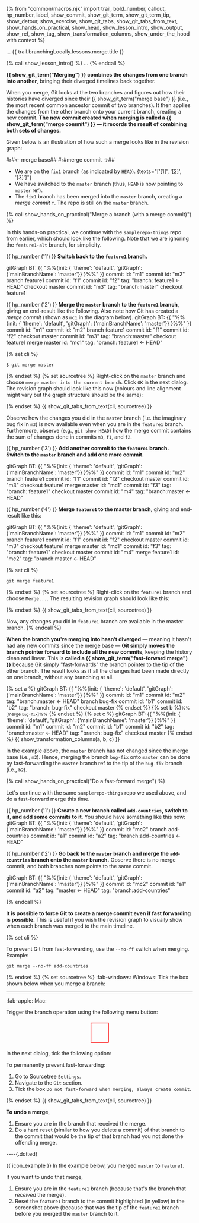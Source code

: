 {% from "common/macros.njk" import trail, bold_number, callout, hp_number, label, show_commit, show_git_term, show_git_term_tip, show_detour, show_exercise, show_git_tabs, show_git_tabs_from_text, show_hands_on_practical, show_head, show_lesson_intro, show_output, show_ref, show_tag, show_transformation_columns, show_under_the_hood with context %}

<span id="prereqs"></span>
<span id="outcomes">...</span>
<span id="title">{{ trail.branchingLocally.lessons.merge.title }}</span>

<div id="body">
{% call show_lesson_intro() %}
...
{% endcall %}

**{{ show_git_term("Merging") }} combines the changes from one branch into another**, bringing their diverged timelines back together.

When you merge, Git looks at the two branches and figures out how their histories have diverged since their {{ show_git_term("merge base") }} (i.e., the most recent common ancestor commit of two branches). It then applies the changes from the other branch onto your current branch, creating a new commit. **The new commit created when merging is called a {{ show_git_term("merge commit") }} — it records the result of combining both sets of changes.**

Given below is an illustration of how such a merge looks like in the revision graph:

<annotate src="{{ baseUrl }}/gitAndGithub/merge/images/mergeWithCommit.png" width="600">
<a-point x="2%" y="10%" label="[1]" opacity="0"/>
<a-point x="40%" y="10%" label="[2]" opacity="0"/>
<a-point x="95%" y="47%" label="[3]" opacity="0"/>
<a-point x="85%" y="70%" opacity="0"><md>#r#← merge base##</md></a-point>
<a-point x="56%" y="10%" opacity="0"><md>#r#merge commit →##</md></a-point>
</annotate>
<p/>

* We are on the `fix1` branch (as indicated by `HEAD`). {texts="['[1]', '[2]', '[3]']"}
* We have switched to the `master` branch (thus, `HEAD` is now pointing to `master` ref).
* The `fix1` branch has been merged into the `master` branch, creating a _merge commit_ `f`. The repo is still on the `master` branch.

<!-- ================== start: HANDS-ON =========================== -->
{% call show_hands_on_practical("Merge a branch (with a merge commit)")  %}

In this hands-on practical, we continue with the `samplerepo-things` repo from earlier, which should look like the following. Note that we are ignoring the `feature1-alt` branch, for simplicity.

<include src="../branch/text.md#samplerepo-things-before-merging" />

{{ hp_number ('1') }} **Switch back to the `feature1` branch.**

<mermaid>
gitGraph BT:
    {{ "%%{init: { 'theme': 'default', 'gitGraph': {'mainBranchName': 'master'}} }%%" }}
    commit id: "m1"
    commit id: "m2"
    branch feature1
    commit id: "f1"
    commit id: "f2" tag: "branch: feature1 ← HEAD"
    checkout master
    commit id: "m3" tag: "branch:master"
    checkout feature1
</mermaid>

{{ hp_number ('2') }} **Merge the `master` branch to the `feature1` branch**, giving an end-result like the following. Also note how Git has created a _merge commit_ (shown as `mc1` in the diagram below).
<mermaid>
gitGraph BT:
    {{ "%%{init: { 'theme': 'default', 'gitGraph': {'mainBranchName': 'master'}} }%%" }}
    commit id: "m1"
    commit id: "m2"
    branch feature1
    commit id: "f1"
    commit id: "f2"
    checkout master
    commit id: "m3" tag: "branch:master"
    checkout feature1
    merge master id: "mc1"  tag: "branch: feature1 ← HEAD"
</mermaid>

{% set cli %} <!-- ------ start: Git Tabs --------------->

```bash{.no-line-numbers}
$ git merge master
```
{% endset %}
{% set sourcetree %}
Right-click on the `master` branch and choose `merge master into the current branch`. Click `OK` in the next dialog.<br>
The revision graph should look like this now (colours and line alignment might vary but the graph structure should be the same):<br>
<pic eager src="{{baseUrl}}/gitAndGithub/merge/images/sourcetree_5.png" height="120" />
<p/>
{% endset %}
{{ show_git_tabs_from_text(cli, sourcetree) }}

<!-- ------ end: Git Tabs -------------------------------->

Observe how the changes you did in the `master` branch (i.e. the imaginary bug fix in `m3`) is now available even when you are in the `feature1` branch.<br>
Furthermore, observe (e.g., `git show HEAD`) how the merge commit contains the sum of changes done in  commits `m3`, `f1`, and `f2`.

{{ hp_number ('3') }} **Add another commit to the `feature1` branch.**<br>
**Switch to the `master` branch and add one more commit.**

<mermaid>
gitGraph BT:
    {{ "%%{init: { 'theme': 'default', 'gitGraph': {'mainBranchName': 'master'}} }%%" }}
    commit id: "m1"
    commit id: "m2"
    branch feature1
    commit id: "f1"
    commit id: "f2"
    checkout master
    commit id: "m3"
    checkout feature1
    merge master id: "mc1"
    commit id: "f3"  tag: "branch: feature1"
    checkout master
    commit id: "m4" tag: "branch:master ← HEAD"
</mermaid>

{{ hp_number ('4') }} **Merge `feature1` to the master branch**, giving and end-result like this:

<mermaid>
gitGraph BT:
    {{ "%%{init: { 'theme': 'default', 'gitGraph': {'mainBranchName': 'master'}} }%%" }}
    commit id: "m1"
    commit id: "m2"
    branch feature1
    commit id: "f1"
    commit id: "f2"
    checkout master
    commit id: "m3"
    checkout feature1
    merge master id: "mc1"
    commit id: "f3"  tag: "branch: feature1"
    checkout master
    commit id: "m4"
    merge feature1 id: "mc2" tag: "branch:master ← HEAD"
</mermaid>

{% set cli %} <!-- ------ start: Git Tabs --------------->
```bash{.no-line-numbers}
git merge feature1
```
{% endset %}
{% set sourcetree %}
Right-click on the `feature1` branch and choose `Merge...`. The resulting revision graph should look like this:

<pic eager src="{{baseUrl}}/gitAndGithub/merge/images/sourcetree_6.png" height="150" />
<p/>
{% endset %}
{{ show_git_tabs_from_text(cli, sourcetree) }}
<!-- ------ end: Git Tabs -------------------------------->

Now, any changes you did in `feature1` branch are available in the master branch.
{% endcall %}<!-- ===== end: HANDS-ON ============================ -->

**When the branch you're merging into hasn't diverged** — meaning it hasn't had any new commits since the merge base —  **Git simply moves the branch pointer forward to include all the new commits**, keeping the history clean and linear. This is **called a {{ show_git_term("fast-forward merge") }}** because Git simply "fast-forwards" the branch pointer to the tip of the other branch. The result looks as if all the changes had been made directly on one branch, without any branching at all.

{% set a %}
<mermaid>
gitGraph BT:
    {{ "%%{init: { 'theme': 'default', 'gitGraph': {'mainBranchName': 'master'}} }%%" }}
    commit id: "m1"
    commit id: "m2" tag: "branch:master ← HEAD"
    branch bug-fix
    commit id: "b1"
    commit id: "b2" tag: "branch: bug-fix"
    checkout master
</mermaid>
{% endset %}
{% set b %}<small>%%[merge `bug-fix`]%%</small> {% endset %}
{% set c %}
<mermaid>
gitGraph BT:
    {{ "%%{init: { 'theme': 'default', 'gitGraph': {'mainBranchName': 'master'}} }%%" }}
    commit id: "m1"
    commit id: "m2"
    commit id: "b1"
    commit id: "b2" tag: "branch:master ← HEAD" tag: "branch: bug-fix"
    checkout master
</mermaid>
{% endset %}
{{ show_transformation_columns(a, b, c) }}

In the example above, the `master` branch has not changed since the merge base (i.e., `m2`). Hence, merging the branch `bug-fix` onto `master` can be done by fast-forwarding the `master` branch ref to the tip of the `bug-fix` branch (i.e., `b2`).

<!-- ================== start: HANDS-ON =========================== -->
{% call show_hands_on_practical("Do a fast-forward merge")  %}

Let's continue with the same `samplerepo-things` repo we used above, and do a fast-forward merge this time.

{{ hp_number ('1') }} **Create a new branch called `add-countries`, switch to it, and add some commits to it**. You should have something like this now:
<mermaid>
gitGraph BT:
    {{ "%%{init: { 'theme': 'default', 'gitGraph': {'mainBranchName': 'master'}} }%%" }}
    commit id: "mc2"
    branch add-countries
    commit id: "a1"
    commit id: "a2" tag: "branch:add-countries ← HEAD"
</mermaid>

{{ hp_number ('2') }} **Go back to the `master` branch and merge the `add-countries` branch onto the `master` branch.** Observe there is no merge commit, and both branches now points to the same commit.

<mermaid>
gitGraph BT:
    {{ "%%{init: { 'theme': 'default', 'gitGraph': {'mainBranchName': 'master'}} }%%" }}
    commit id: "mc2"
    commit id: "a1"
    commit id: "a2" tag: "master ← HEAD" tag: "branch:add-countries"
</mermaid>

{% endcall %}<!-- ===== end: HANDS-ON ============================ -->



**It is possible to force Git to create a merge commit even if fast forwarding is possible.** This is useful if you wish the revision graph to visually show when each branch was merged to the main timeline.

{% set cli %} <!-- ------ start: Git Tabs --------------->

To prevent Git from fast-forwarding, use the `--no-ff` switch when merging. Example:
```bash{.no-line-numbers}
git merge --no-ff add-countries
```
{% endset %}
{% set sourcetree %}
:fab-windows: Windows: Tick the box shown below when you merge a branch:

<pic eager src="{{baseUrl}}/gitAndGithub/branch/images/mergeBranchDialog.png" height="150" />
<p/>

-------

:fab-apple: Mac:

Trigger the branch operation using the following menu button:

<annotate src="{{baseUrl}}/gitAndGithub/images/sourcetreeTopMenu.png" width="400" alt="Sourcetree top menu">
<a-point x="74%" y="5%" content="Look within this box">
<div style="width: 45px; height: 50px; border: 2px solid red; margin: 20px auto;"></div>
</a-point>
</annotate>
<p/>

In the next dialog, tick the following option:

<pic eager src="{{baseUrl}}/gitAndGithub/merge/images/sourcetreeMergeWithoutFf.png" width="600" />

To permanently prevent fast-forwarding:

1. Go to Sourcetree `Settings`.
1. Navigate to the `Git` section.
1. Tick the box `Do not fast-forward when merging, always create commit`.

{% endset %}
{{ show_git_tabs_from_text(cli, sourcetree) }}
<!-- ------ end: Git Tabs -------------------------------->

</div>

<div id="extras">



<box>

****To undo a merge****,

1. Ensure you are in the <popover content="If you merged branch `foo` onto branch `bar`, branch `bar` is the _receiving branch_">branch that received the merge</popover>.
1. Do a hard reset (similar to how you delete a commit) of that branch to the commit that would be the tip of that branch had you not done the offending merge.


----{.dotted}

{{ icon_example }} In the example below, you merged `master` to `feature1`.

<annotate src="{{baseUrl}}/gitAndGithub/merge/images/sourcetree_5.png" height="120" >
<a-point x="4%" y="47%" color="yellow" size="18" opacity="0.4" content="Do a hard reset to this commit"/>
</annotate>

If you want to undo that merge,

1. Ensure you are in the `feature1` branch (because that's the branch that _received_ the merge).
1. Reset the `feature1` branch to the commit highlighted (in yellow) in the screenshot above (because that was the tip of the `feature1` branch before you merged the `master` branch to it.

</box>

</div>
